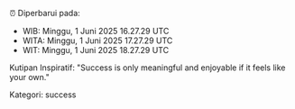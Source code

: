 ⏰ Diperbarui pada:
- WIB: Minggu, 1 Juni 2025 16.27.29 UTC
- WITA: Minggu, 1 Juni 2025 17.27.29 UTC
- WIT: Minggu, 1 Juni 2025 18.27.29 UTC

Kutipan Inspiratif:
"Success is only meaningful and enjoyable if it feels like your own."


Kategori: success

